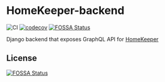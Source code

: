 # HomeKeeper-backend
![CI](https://github.com/MariuszBielecki288728/HomeKeeper-backend/workflows/CI/badge.svg?branch=main) [![codecov](https://codecov.io/gh/MariuszBielecki288728/HomeKeeper-backend/branch/main/graph/badge.svg?token=7yzvV8BGGr)](https://codecov.io/gh/MariuszBielecki288728/HomeKeeper-backend)
[![FOSSA Status](https://app.fossa.com/api/projects/git%2Bgithub.com%2FMariuszBielecki288728%2FHomeKeeper-backend.svg?type=shield)](https://app.fossa.com/projects/git%2Bgithub.com%2FMariuszBielecki288728%2FHomeKeeper-backend?ref=badge_shield)

Django backend that exposes GraphQL API for [HomeKeeper](https://github.com/MariuszBielecki288728/HomeKeeper)


## License
[![FOSSA Status](https://app.fossa.com/api/projects/git%2Bgithub.com%2FMariuszBielecki288728%2FHomeKeeper-backend.svg?type=large)](https://app.fossa.com/projects/git%2Bgithub.com%2FMariuszBielecki288728%2FHomeKeeper-backend?ref=badge_large)
